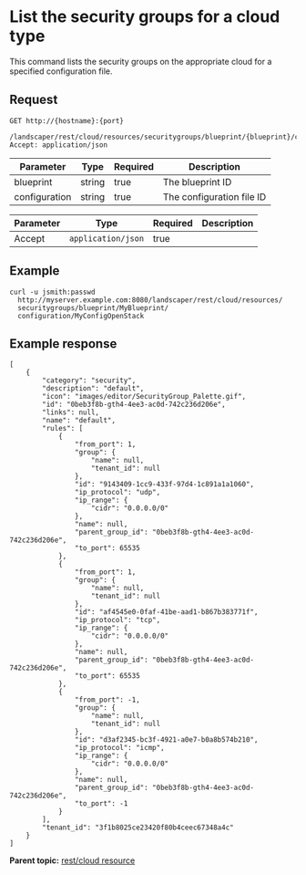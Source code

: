 # List the security groups for a cloud type

This command lists the security groups on the appropriate cloud for a specified configuration file.

## Request

```
GET http://{hostname}:{port}
  /landscaper/rest/cloud/resources/securitygroups/blueprint/{blueprint}/configuration/{configuration}
Accept: application/json

```

|Parameter|Type|Required|Description|
|---------|----|--------|-----------|
|blueprint|string|true|The blueprint ID|
|configuration|string|true|The configuration file ID|

|Parameter|Type|Required|Description|
|---------|----|--------|-----------|
|Accept|`application/json`|true| |

## Example

```
curl -u jsmith:passwd 
  http://myserver.example.com:8080/landscaper/rest/cloud/resources/
  securitygroups/blueprint/MyBlueprint/
  configuration/MyConfigOpenStack
```

## Example response

```
[
    {
        "category": "security",
        "description": "default",
        "icon": "images/editor/SecurityGroup_Palette.gif",
        "id": "0beb3f8b-gth4-4ee3-ac0d-742c236d206e",
        "links": null,
        "name": "default",
        "rules": [
            {
                "from_port": 1,
                "group": {
                    "name": null,
                    "tenant_id": null
                },
                "id": "9143409-1cc9-433f-97d4-1c891a1a1060",
                "ip_protocol": "udp",
                "ip_range": {
                    "cidr": "0.0.0.0/0"
                },
                "name": null,
                "parent_group_id": "0beb3f8b-gth4-4ee3-ac0d-742c236d206e",
                "to_port": 65535
            },
            {
                "from_port": 1,
                "group": {
                    "name": null,
                    "tenant_id": null
                },
                "id": "af4545e0-0faf-41be-aad1-b867b383771f",
                "ip_protocol": "tcp",
                "ip_range": {
                    "cidr": "0.0.0.0/0"
                },
                "name": null,
                "parent_group_id": "0beb3f8b-gth4-4ee3-ac0d-742c236d206e",
                "to_port": 65535
            },
            {
                "from_port": -1,
                "group": {
                    "name": null,
                    "tenant_id": null
                },
                "id": "d3af2345-bc3f-4921-a0e7-b0a8b574b210",
                "ip_protocol": "icmp",
                "ip_range": {
                    "cidr": "0.0.0.0/0"
                },
                "name": null,
                "parent_group_id": "0beb3f8b-gth4-4ee3-ac0d-742c236d206e",
                "to_port": -1
            }
        ],
        "tenant_id": "3f1b8025ce23420f80b4ceec67348a4c"
    }
]
```

**Parent topic:** [rest/cloud resource](../../com.edt.api.doc/topics/rest_cloud.md)

